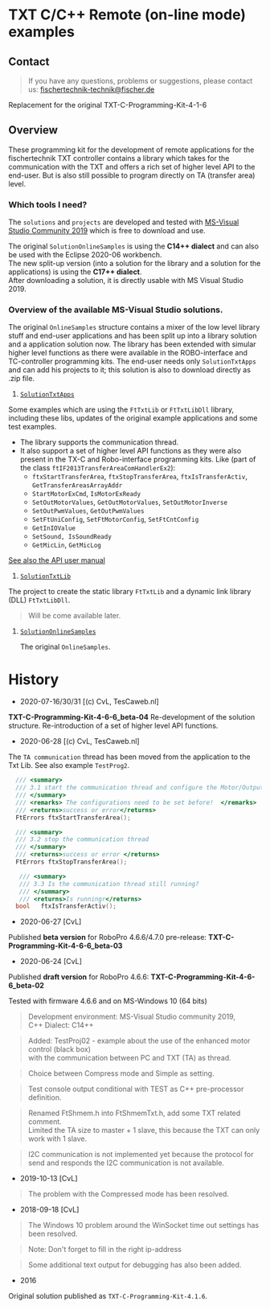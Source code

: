 # TXT C/C++ Remote (on-line mode) examples

## Contact 
> If you have any questions, problems or suggestions, please contact us: fischertechnik-technik@fischer.de

Replacement for the original TXT-C-Programming-Kit-4-1-6

## Overview
These programming kit for the development of remote applications for the fischertechnik TXT controller contains a library which takes for the communication with the TXT and offers a rich set of higher level API to the end-user. But is also still possible to program directly on TA (transfer area) level.


### Which tools I need?
The `solutions` and `projects` are developed and tested with 
[MS-Visual Studio Community 2019](https://visualstudio.microsoft.com/vs/community/) 
which is free to download and use.<br/>

The original `SolutionOnlineSamples` is using the **C14++ dialect** and can also be used with the Eclipse 2020-06 workbench.<br/> 
The new split-up version (into a solution for the library and a solution for the applications) is using the **C17++ dialect**.<br/>
After downloading a solution, it is directly usable with MS Visual Studio 2019.<br/>

### Overview of the available MS-Visual Studio solutions.
The original `OnlineSamples` structure contains a mixer of the low level library stuff and end-user applications and has been split up into a library solution and a application solution now.
The library has been extended with simular higher level functions as there were available in the ROBO-interface and TC-controller programming kits.
The end-user needs only `SolutionTxtApps` and can add his projects to it; this solution is also to download directly as .zip file.<br/>

1.  [`SolutionTxtApps`](./SolutionTxtApps/README.md) 

  Some examples which are using the `FtTxtLib` or `FtTxtLibDll` library, including these libs, updates of the original example applications and some test examples.<br/> 
  - The library supports the communication thread.
  - It also support a set of higher level API functions as they were also present in the TX-C and Robo-interface programming kits. Like (part of the class `ftIF2013TransferAreaComHandlerEx2`):
    - `ftxStartTransferArea`, `ftxStopTransferArea`, `ftxIsTransferActiv`, `GetTransferAreasArrayAddr`
    - `StartMotorExCmd`,  `IsMotorExReady`
    - `SetOutMotorValues`, `GetOutMotorValues`, `SetOutMotorInverse`
    - `SetOutPwmValues`, `GetOutPwmValues`
    - `SetFtUniConfig`, `SetFtMotorConfig`, `SetFtCntConfig`
    - `GetInIOValue`
    - `SetSound, IsSoundReady`
    - `GetMicLin`, `GetMicLog`
  
   [See also the API user manual](./SolutionTxtLib/API-user-manual/0-Start-remote-TXT-API(FtTxtLib-FtTxtLibDll).md) 
     
1. [`SolutionTxtLib`](./SolutionTxtLib/README.md) 
  
  The project to create the static library `FtTxtLib`  and a dynamic link library (DLL) `FtTxtLibDll`. <br/>

  >  Will be come available later. 

1. [`SolutionOnlineSamples`](./SolutionOnlineSamples/README.md)
    
    The original `OnlineSamples`.
    

# History
- 2020-07-16/30/31 [(c) CvL, TesCaweb.nl]

**TXT-C-Programming-Kit-4-6-6_beta-04**
Re-development of the solution structure.
Re-introduction of a set of higher level API functions. 
  
- 2020-06-28 [(c) CvL, TesCaweb.nl]

The `TA communication` thread has been moved from the application to the Txt Lib.
See also example `TestProg2`.
``` C
  /// <summary>
  /// 3.1 start the communication thread and configure the Motor/Outputs, Inputs and Counters.
  /// </summary>
  /// <remarks> The configurations need to be set before!  </remarks>
  /// <returns>success or error</returns>
  FtErrors ftxStartTransferArea();

  /// <summary>
  /// 3.2 stop the communication thread
  /// </summary>
  /// <returns>success or error </returns>
  FtErrors ftxStopTransferArea();

   /// <summary>
   /// 3.3 Is the communication thread still running?
   /// </summary>
   /// <returns>Is runningr</returns>
  bool   ftxIsTransferActiv();
```
- 2020-06-27 [CvL]

Published **beta version** for RoboPro 4.6.6/4.7.0 pre-release: 
**TXT-C-Programming-Kit-4-6-6_beta-03**

- 2020-06-24 [CvL]

Published  **draft version** for RoboPro 4.6.6: 
**TXT-C-Programming-Kit-4-6-6_beta-02**

Tested with firmware 4.6.6 and on MS-Windows 10 (64 bits)

> Development environment: MS-Visual Studio community 2019,<br/>
  C++ Dialect: C14++

> Added: TestProj02 - example about the use of the enhanced motor control (black box)<br/>
  with the communication between PC and TXT (TA) as thread.
  
> Choice between Compress mode and Simple as setting.<br/>
  
> Test console output conditional with TEST as C++ pre-processor definition. 

> Renamed FtShmem.h into FtShmemTxt.h, add some TXT related comment.<br/>
  Limited the TA size to master + 1 slave, this because the TXT can only work with 1 slave.
  
> I2C communication is not implemented yet because the protocol for send and responds the I2C communication is not available.

- 2019-10-13 [CvL]

> The problem  with the Compressed mode has been resolved.

- 2018-09-18 [CvL]

> The Windows 10 problem around the WinSocket time out settings has been resolved.  

> Note: Don't forget to fill in the right ip-address

> Some additional text output for debugging has also been added.
> 
- 2016 

Original solution published as `TXT-C-Programming-Kit-4.1.6`. 



